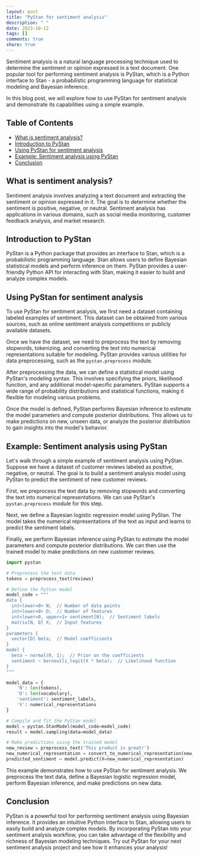 ```yaml
---
layout: post
title: "PyStan for sentiment analysis"
description: " "
date: 2023-10-12
tags: []
comments: true
share: true
---
```


Sentiment analysis is a natural language processing technique used to determine the sentiment or opinion expressed in a text document. One popular tool for performing sentiment analysis is PyStan, which is a Python interface to Stan - a probabilistic programming language for statistical modeling and Bayesian inference.

In this blog post, we will explore how to use PyStan for sentiment analysis and demonstrate its capabilities using a simple example.

## Table of Contents
- [What is sentiment analysis?](#what-is-sentiment-analysis)
- [Introduction to PyStan](#introduction-to-pystan)
- [Using PyStan for sentiment analysis](#using-pystan-for-sentiment-analysis)
- [Example: Sentiment analysis using PyStan](#example-sentiment-analysis-using-pystan)
- [Conclusion](#conclusion)

## What is sentiment analysis?
Sentiment analysis involves analyzing a text document and extracting the sentiment or opinion expressed in it. The goal is to determine whether the sentiment is positive, negative, or neutral. Sentiment analysis has applications in various domains, such as social media monitoring, customer feedback analysis, and market research.

## Introduction to PyStan
PyStan is a Python package that provides an interface to Stan, which is a probabilistic programming language. Stan allows users to define Bayesian statistical models and perform inference on them. PyStan provides a user-friendly Python API for interacting with Stan, making it easier to build and analyze complex models.

## Using PyStan for sentiment analysis
To use PyStan for sentiment analysis, we first need a dataset containing labeled examples of sentiment. This dataset can be obtained from various sources, such as online sentiment analysis competitions or publicly available datasets.

Once we have the dataset, we need to preprocess the text by removing stopwords, tokenizing, and converting the text into numerical representations suitable for modeling. PyStan provides various utilities for data preprocessing, such as the `pystan.preprocess` module.

After preprocessing the data, we can define a statistical model using PyStan's modeling syntax. This involves specifying the priors, likelihood function, and any additional model-specific parameters. PyStan supports a wide range of probability distributions and statistical functions, making it flexible for modeling various problems.

Once the model is defined, PyStan performs Bayesian inference to estimate the model parameters and compute posterior distributions. This allows us to make predictions on new, unseen data, or analyze the posterior distribution to gain insights into the model's behavior.

## Example: Sentiment analysis using PyStan
Let's walk through a simple example of sentiment analysis using PyStan. Suppose we have a dataset of customer reviews labeled as positive, negative, or neutral. The goal is to build a sentiment analysis model using PyStan to predict the sentiment of new customer reviews.

First, we preprocess the text data by removing stopwords and converting the text into numerical representations. We can use PyStan's `pystan.preprocess` module for this step.

Next, we define a Bayesian logistic regression model using PyStan. The model takes the numerical representations of the text as input and learns to predict the sentiment labels.

Finally, we perform Bayesian inference using PyStan to estimate the model parameters and compute posterior distributions. We can then use the trained model to make predictions on new customer reviews.

```python
import pystan

# Preprocess the text data
tokens = preprocess_text(reviews)

# Define the PyStan model
model_code = """
data {
  int<lower=0> N;  // Number of data points
  int<lower=0> D;  // Number of features
  int<lower=0, upper=1> sentiment[N];  // Sentiment labels
  matrix[N, D] X;  // Input features
}
parameters {
  vector[D] beta;  // Model coefficients
}
model {
  beta ~ normal(0, 1);  // Prior on the coefficients
  sentiment ~ bernoulli_logit(X * beta);  // Likelihood function
}
"""

model_data = {
    'N': len(tokens),
    'D': len(vocabulary),
    'sentiment': sentiment_labels,
    'X': numerical_representations
}

# Compile and fit the PyStan model
model = pystan.StanModel(model_code=model_code)
result = model.sampling(data=model_data)

# Make predictions using the trained model
new_review = preprocess_text('This product is great!')
new_numerical_representation = convert_to_numerical_representation(new_review)
predicted_sentiment = model.predict(X=new_numerical_representation)
```

This example demonstrates how to use PyStan for sentiment analysis. We preprocess the text data, define a Bayesian logistic regression model, perform Bayesian inference, and make predictions on new data.

## Conclusion
PyStan is a powerful tool for performing sentiment analysis using Bayesian inference. It provides an intuitive Python interface to Stan, allowing users to easily build and analyze complex models. By incorporating PyStan into your sentiment analysis workflow, you can take advantage of the flexibility and richness of Bayesian modeling techniques. Try out PyStan for your next sentiment analysis project and see how it enhances your analysis!